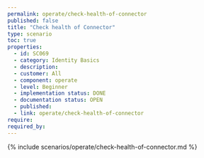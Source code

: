 ```yaml
---
permalink: operate/check-health-of-connector
published: false
title: "Check health of Connector"
type: scenario
toc: true
properties:
  - id: SC069
  - category: Identity Basics
  - description:
  - customer: All
  - component: operate
  - level: Beginner
  - implementation status: DONE
  - documentation status: OPEN
  - published:
  - link: operate/check-health-of-connector
require:
required_by:
---
```


{% include scenarios/operate/check-health-of-connector.md %}

